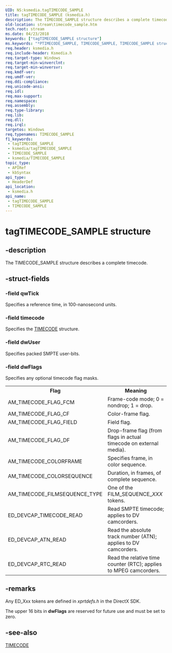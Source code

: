```yaml
---
UID: NS:ksmedia.tagTIMECODE_SAMPLE
title: tagTIMECODE_SAMPLE (ksmedia.h)
description: The TIMECODE_SAMPLE structure describes a complete timecode.
old-location: stream\timecode_sample.htm
tech.root: stream
ms.date: 04/23/2018
keywords: ["tagTIMECODE_SAMPLE structure"]
ms.keywords: "*PTIMECODE_SAMPLE, TIMECODE_SAMPLE, TIMECODE_SAMPLE structure [Streaming Media Devices], ksmedia/TIMECODE_SAMPLE, stream.timecode_sample, tagTIMECODE_SAMPLE, vidcapstruct_518cf1af-a1e2-43a6-b97f-115c4fe8cb6d.xml"
req.header: ksmedia.h
req.include-header: Ksmedia.h
req.target-type: Windows
req.target-min-winverclnt: 
req.target-min-winversvr: 
req.kmdf-ver: 
req.umdf-ver: 
req.ddi-compliance: 
req.unicode-ansi: 
req.idl: 
req.max-support: 
req.namespace: 
req.assembly: 
req.type-library: 
req.lib: 
req.dll: 
req.irql: 
targetos: Windows
req.typenames: TIMECODE_SAMPLE
f1_keywords:
 - tagTIMECODE_SAMPLE
 - ksmedia/tagTIMECODE_SAMPLE
 - TIMECODE_SAMPLE
 - ksmedia/TIMECODE_SAMPLE
topic_type:
 - APIRef
 - kbSyntax
api_type:
 - HeaderDef
api_location:
 - ksmedia.h
api_name:
 - tagTIMECODE_SAMPLE
 - TIMECODE_SAMPLE
---
```


# tagTIMECODE_SAMPLE structure


## -description

The TIMECODE_SAMPLE structure describes a complete timecode.

## -struct-fields

### -field qwTick

Specifies a reference time, in 100-nanosecond units.

### -field timecode

Specifies the <a href="/windows-hardware/drivers/ddi/ksmedia/ns-ksmedia-_timecode">TIMECODE</a> structure.

### -field dwUser

Specifies packed SMPTE user-bits.

### -field dwFlags

Specifies any optional timecode flag masks.

<table>
<tr>
<th>Flag</th>
<th>Meaning</th>
</tr>
<tr>
<td>
AM_TIMECODE_FLAG_FCM

</td>
<td>
Frame-code mode; 0 = nondrop; 1 = drop.

</td>
</tr>
<tr>
<td>
AM_TIMECODE_FLAG_CF

</td>
<td>
Color-frame flag.

</td>
</tr>
<tr>
<td>
AM_TIMECODE_FLAG_FIELD

</td>
<td>
Field flag.

</td>
</tr>
<tr>
<td>
AM_TIMECODE_FLAG_DF

</td>
<td>
Drop-frame flag (from flags in actual timecode on external media).

</td>
</tr>
<tr>
<td>
AM_TIMECODE_COLORFRAME

</td>
<td>
Specifies frame, in color sequence.

</td>
</tr>
<tr>
<td>
AM_TIMECODE_COLORSEQUENCE

</td>
<td>
Duration, in frames, of complete sequence.

</td>
</tr>
<tr>
<td>
AM_TIMECODE_FILMSEQUENCE_TYPE

</td>
<td>
One of the FILM_SEQUENCE_<i>XXX</i> tokens.

</td>
</tr>
<tr>
<td>
ED_DEVCAP_TIMECODE_READ

</td>
<td>
Read SMPTE timecode; applies to DV camcorders.

</td>
</tr>
<tr>
<td>
ED_DEVCAP_ATN_READ

</td>
<td>
Read the absolute track number (ATN); applies to DV camcorders.

</td>
</tr>
<tr>
<td>
ED_DEVCAP_RTC_READ

</td>
<td>
Read the relative time counter (RTC); applies to MPEG camcorders.

</td>
</tr>
</table>

## -remarks

Any ED_Xxx tokens are defined in <i>xprtdefs.h</i> in the DirectX SDK.

The upper 16 bits in <b>dwFlags</b> are reserved for future use and must be set to zero.

## -see-also

<a href="/windows-hardware/drivers/ddi/ksmedia/ns-ksmedia-_timecode">TIMECODE</a>

